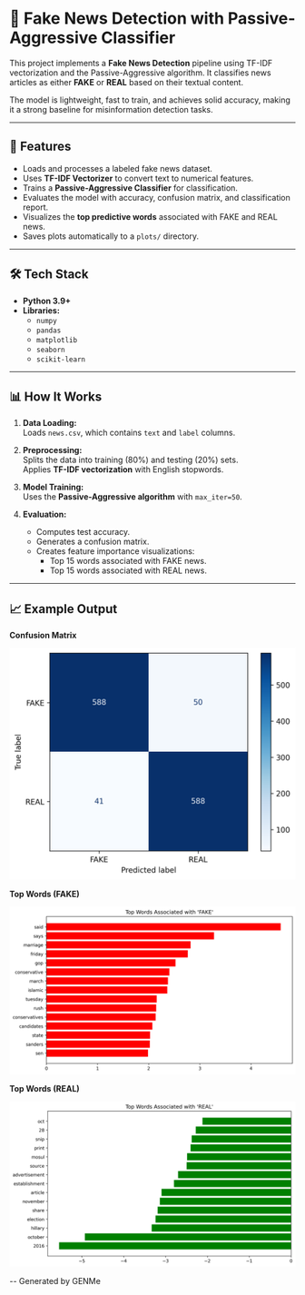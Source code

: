 # 📰 Fake News Detection with Passive-Aggressive Classifier

This project implements a **Fake News Detection** pipeline using TF-IDF vectorization and the Passive-Aggressive algorithm. It classifies news articles as either **FAKE** or **REAL** based on their textual content.  

The model is lightweight, fast to train, and achieves solid accuracy, making it a strong baseline for misinformation detection tasks.

---

## 📌 Features
- Loads and processes a labeled fake news dataset.  
- Uses **TF-IDF Vectorizer** to convert text to numerical features.  
- Trains a **Passive-Aggressive Classifier** for classification.  
- Evaluates the model with accuracy, confusion matrix, and classification report.  
- Visualizes the **top predictive words** associated with FAKE and REAL news.  
- Saves plots automatically to a `plots/` directory.

---

## 🛠️ Tech Stack
- **Python 3.9+**
- **Libraries:**
  - `numpy`
  - `pandas`
  - `matplotlib`
  - `seaborn`
  - `scikit-learn`

---

## 📊 How It Works

1. **Data Loading:**  
   Loads `news.csv`, which contains `text` and `label` columns.

2. **Preprocessing:**  
   Splits the data into training (80%) and testing (20%) sets.  
   Applies **TF-IDF vectorization** with English stopwords.

3. **Model Training:**  
   Uses the **Passive-Aggressive algorithm** with `max_iter=50`.

4. **Evaluation:**  
   - Computes test accuracy.  
   - Generates a confusion matrix.  
   - Creates feature importance visualizations:
     - Top 15 words associated with FAKE news.
     - Top 15 words associated with REAL news.

---

## 📈 Example Output

**Confusion Matrix**

![Confusion Matrix](plots/confusion_matrix.png)

**Top Words (FAKE)**

![Fake Words](plots/FAKE_association.png)

**Top Words (REAL)**

![Real Words](plots/REAL_association.png)


-- Generated by GENMe
